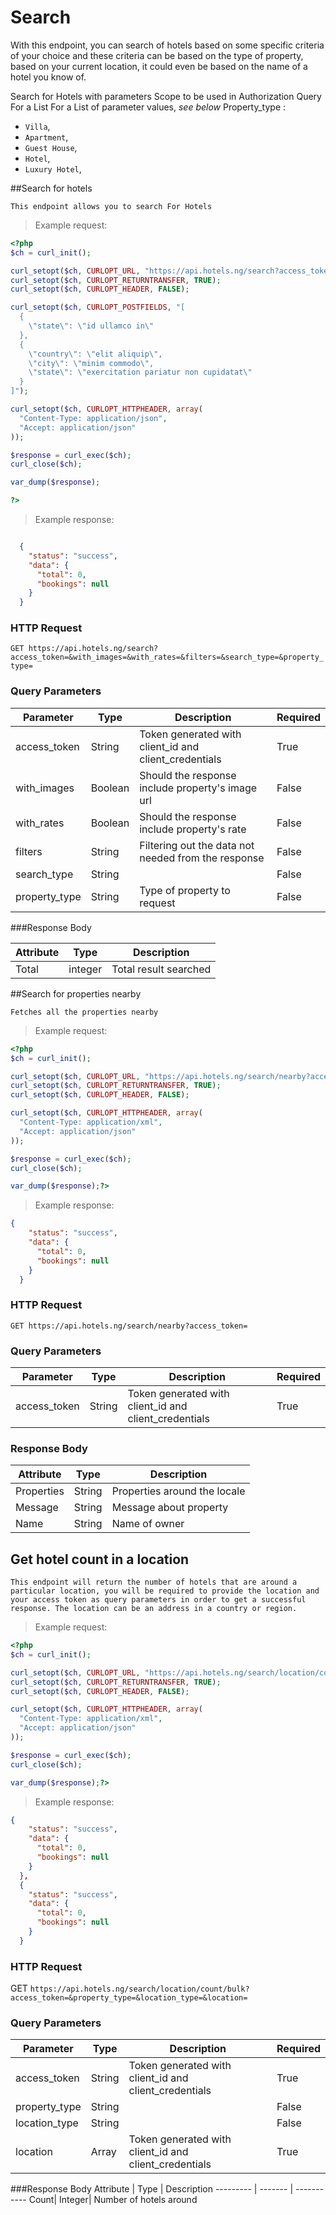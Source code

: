# Search

With this endpoint, you can search of hotels based on some specific criteria of your choice and these criteria can be based on the type of property, based on your current location, it could even be based on the name of a hotel you know of.

Search for Hotels with parameters 
Scope to be used in Authorization 
Query For a List
For a List of parameter values, *see below*
Property_type : 
*	`Villa`, <br>
*	`Apartment`,<br>
*	`Guest House`,<br>
*	`Hotel`, <br>
*	`Luxury Hotel`, <br>

##Search for hotels
	
	This endpoint allows you to search For Hotels

> Example request:

```php
<?php
$ch = curl_init();

curl_setopt($ch, CURLOPT_URL, "https://api.hotels.ng/search?access_token=&with_images=&with_rates=&filters=&search_type=&property_type=");
curl_setopt($ch, CURLOPT_RETURNTRANSFER, TRUE);
curl_setopt($ch, CURLOPT_HEADER, FALSE);

curl_setopt($ch, CURLOPT_POSTFIELDS, "[
  {
    \"state\": \"id ullamco in\"
  },
  {
    \"country\": \"elit aliquip\",
    \"city\": \"minim commodo\",
    \"state\": \"exercitation pariatur non cupidatat\"
  }
]");

curl_setopt($ch, CURLOPT_HTTPHEADER, array(
  "Content-Type: application/json",
  "Accept: application/json"
));

$response = curl_exec($ch);
curl_close($ch);

var_dump($response);

?>
```

> Example response:

```json

  {
    "status": "success",
    "data": {
      "total": 0,
      "bookings": null
    }
  }

```



### HTTP Request

`GET https://api.hotels.ng/search?access_token=&with_images=&with_rates=&filters=&search_type=&property_type=`

### Query Parameters

Parameter | Type | Description | Required
--------- | ------- | ----------- |----------
access_token | String | Token generated with client_id and client_credentials | True
with_images | Boolean | Should the response include property's image url | False
with_rates | Boolean | Should the response include property's rate | False
filters | String | Filtering out the data not needed from the response | False
search_type | String |  | False
property_type | String | Type of property to request | False


###Response Body

Attribute | Type | Description
--------- | ------- | -----------
 Total | integer| Total result searched



##Search for properties nearby

	Fetches all the properties nearby

> Example request:

```php
<?php
$ch = curl_init();

curl_setopt($ch, CURLOPT_URL, "https://api.hotels.ng/search/nearby?access_token=");
curl_setopt($ch, CURLOPT_RETURNTRANSFER, TRUE);
curl_setopt($ch, CURLOPT_HEADER, FALSE);

curl_setopt($ch, CURLOPT_HTTPHEADER, array(
  "Content-Type: application/xml",
  "Accept: application/json"
));

$response = curl_exec($ch);
curl_close($ch);

var_dump($response);?>
```
> Example response:

```json
{
    "status": "success",
    "data": {
      "total": 0,
      "bookings": null
    }
  }
```

###	HTTP Request
  
`GET https://api.hotels.ng/search/nearby?access_token= `

### Query Parameters

Parameter |  Type | Description | Required |
--------- | ------- | ----------- | -----------
access_token| String | Token generated with client_id and client_credentials | True

### Response Body
Attribute | Type | Description
--------- | ------- | -----------
 Properties| String| Properties around the locale
 Message | String |Message about property
 Name | String | Name of owner


## Get hotel count in a location

	This endpoint will return the number of hotels that are around a particular location, you will be required to provide the location and your access token as query parameters in order to get a successful response. The location can be an address in a country or region.

> Example request:

```php
<?php
$ch = curl_init();

curl_setopt($ch, CURLOPT_URL, "https://api.hotels.ng/search/location/count/bulk?access_token=&property_type=&location_type=&location=");
curl_setopt($ch, CURLOPT_RETURNTRANSFER, TRUE);
curl_setopt($ch, CURLOPT_HEADER, FALSE);

curl_setopt($ch, CURLOPT_HTTPHEADER, array(
  "Content-Type: application/xml",
  "Accept: application/json"
));

$response = curl_exec($ch);
curl_close($ch);

var_dump($response);?>
```
> Example response:

```json
{
    "status": "success",
    "data": {
      "total": 0,
      "bookings": null
    }
  },
  {
    "status": "success",
    "data": {
      "total": 0,
      "bookings": null
    }
  }
```

###	 HTTP Request

GET `https://api.hotels.ng/search/location/count/bulk?access_token=&property_type=&location_type=&location=`

### Query Parameters

Parameter |  Type | Description | Required |
--------- | ------- | ----------- | -----------
access_token | String | Token generated with client_id and client_credentials | True
property_type | String |  | False
location_type | String |  | False
location | Array | Token generated with client_id and client_credentials | True

###Response Body
Attribute | Type | Description
--------- | ------- | -----------
 Count| Integer| Number of hotels around
 